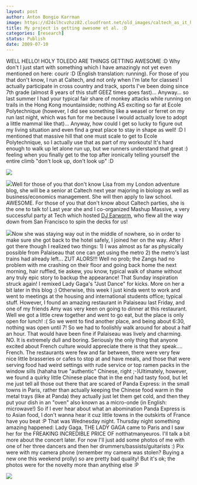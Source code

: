 ```yaml
---
layout: post
author: Anton Bongio Karrman
image: https://d24slhcvzhzz82.cloudfront.net/old_images/caltech_as_it_happens/6a0105349b8251970b011570f4805c970c.png
title: My project is getting awesome et al. :D
categories: [research]
status: Publish
date: 2009-07-10
---
```


WELL HELLO!
HOLY TOLEDO ARE THINGS GETTING AWESOME :D
Why don't I just start with something which I have amazingly not yet even mentioned on here: courir :D (English translation: running). For those of you that don't know, I run at Caltech, and not only when I'm late for classes! I actually participate in cross country and track, sports I've been doing since 7th grade (almost 8 years of this stuff GEEZ times goes fast)... Anyway... so last summer I had your typical fair share of monkey attacks while running on trails in the Hong Kong mountainside; nothing AS exciting so far at Ecole Polytechnique (however, I did see something like a weasel or ferret on my run last night, which was fun for me because I would actually love to adopt a little mammal like that)... 
Anyway, how could I get so lucky to figure out my living situation and even find a great place to stay in shape as well! :D I mentioned that massive hill that one must scale to get to Ecole Polytechnique, so I actually use that as part of my workouts! It's hard enough to walk up let alone run up, but we runners understand that great :) feeling when you finally get to the top after ironically telling yourself the entire climb "don't look up, don't look up" :D


![](https://d24slhcvzhzz82.cloudfront.net/old_images/caltech_as_it_happens/6a0105349b8251970b011570f4714a970c.jpg)

![](https://d24slhcvzhzz82.cloudfront.net/old_images/caltech_as_it_happens/6a0105349b8251970b011570f48a9e970c.jpg)Well for those of you that don't know Lisa from my London adventure blog, she will be a senior at Caltech next year majoring in biology as well as business/economics management. She will then apply to law school. AWESOME. For those of you that don't know about Caltech parties, she is the one to talk to! Last year she and I co-organized Mashup Massive, a very successful party at Tech which hosted [DJ Earworm](https://www.djearworm.com/), who flew all the way down from San Francisco to spin the decks for us!

![](https://d24slhcvzhzz82.cloudfront.net/old_images/caltech_as_it_happens/6a0105349b8251970b011571e94688970b.jpg)Now she was staying way out in the middle of nowhere, so in order to make sure she got back to the hotel safely, I joined her on the way. After I got there though I realized two things: 1) I was almost as far as physically possible from Palaiseau that one can get using the metro 2) the metro's last trains had already left... ZUT ALORS!!! Well no prob; the Zangs had no problem with me crashing on their floor and going back home the next morning, hair ruffled, tie askew, you know, typical walk of shame without any truly epic story to backup the appearance!
That Sunday inspiration struck again! I remixed Lady Gaga's "Just Dance" for kicks. More on her a bit later in this blog :)
Otherwise, this week I just kinda went to work and went to meetings at the housing and international students office; typical stuff. However, I found an amazing restaurant in Palaiseau last Friday, and one of my friends Amy was very keen on going to dinner at this restaurant. Well we got a little crew together and went to go eat, but the place is only open for lunch! :( So we went to find another place, and being about 6:30, nothing was open until 7! So we had to foolishly walk around for about a half an hour. That would have been fine if Palaiseau was lively and charming. NO. It is extremely dull and boring. Seriously the only thing that anyone excited about French culture would appreciate there is that they speak.... French. The restaurants were few and far between, there were very few nice little brasseries or cafes to stop at and have meals, and those that were serving food had weird settings with rude service or top ramen packs in the window sills (hahaha true "authentic" Chinese, right ;-)Ultimately, however, we found a quirky little Chinese place that in the end had tasty food, but let me just tell all those out there that are scared of Panda Express: in the small towns in Paris, rather than actually keeping the Chinese food warm in the metal trays (like at Panda) they actually just let them get cold, and then they put your dish in an "oven" also known as a micro-onde (in English: microwave!) So if I ever hear about what an abomination Panda Express is to Asian food, I don't wanna hear it cuz little towns in the outskirts of France have you beat :P
That was Wednesday night. Thursday night something amazing happened: Lady Gaga, THE LADY GAGA came to Paris and I saw her for the FREAKING INCREDIBLE PRICE OF notthatmanyeuros. I'll talk a bit more about the concert later. For now I'll just add some photos of me with one of her three dancers and then her drummers/bassists/guitarists :) Pix were with my camera phone (remember my camera was stolen? Buying a new one this weekend prolly) so are pretty bad quality! But it's ok; the photos were for the novelty more than anything else :P

![](https://d24slhcvzhzz82.cloudfront.net/old_images/caltech_as_it_happens/6a0105349b8251970b011571e955b8970b.jpg)
